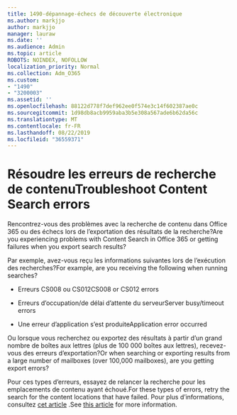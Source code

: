 ```yaml
---
title: 1490-dépannage-échecs de découverte électronique
ms.author: markjjo
author: markjjo
manager: lauraw
ms.date: ''
ms.audience: Admin
ms.topic: article
ROBOTS: NOINDEX, NOFOLLOW
localization_priority: Normal
ms.collection: Adm_O365
ms.custom:
- "1490"
- "3200003"
ms.assetid: ''
ms.openlocfilehash: 88122d778f7def962ee0f574e3c14f602387ae0c
ms.sourcegitcommit: 1d98db8acb9959aba3b5e308a567ade6b62da56c
ms.translationtype: MT
ms.contentlocale: fr-FR
ms.lasthandoff: 08/22/2019
ms.locfileid: "36559371"
---
```

# <a name="troubleshoot-content-search-errors"></a><span data-ttu-id="7ab4f-102">Résoudre les erreurs de recherche de contenu</span><span class="sxs-lookup"><span data-stu-id="7ab4f-102">Troubleshoot Content Search errors</span></span>

<span data-ttu-id="7ab4f-103">Rencontrez-vous des problèmes avec la recherche de contenu dans Office 365 ou des échecs lors de l’exportation des résultats de la recherche?</span><span class="sxs-lookup"><span data-stu-id="7ab4f-103">Are you experiencing problems with Content Search in Office 365 or getting failures when you export search results?</span></span>

<span data-ttu-id="7ab4f-104">Par exemple, avez-vous reçu les informations suivantes lors de l’exécution des recherches?</span><span class="sxs-lookup"><span data-stu-id="7ab4f-104">For example, are you receiving the following when running searches?</span></span>

- <span data-ttu-id="7ab4f-105">Erreurs CS008 ou CS012</span><span class="sxs-lookup"><span data-stu-id="7ab4f-105">CS008 or CS012 errors</span></span>

- <span data-ttu-id="7ab4f-106">Erreurs d’occupation/de délai d’attente du serveur</span><span class="sxs-lookup"><span data-stu-id="7ab4f-106">Server busy/timeout errors</span></span>

- <span data-ttu-id="7ab4f-107">Une erreur d’application s’est produite</span><span class="sxs-lookup"><span data-stu-id="7ab4f-107">Application error occurred</span></span>

<span data-ttu-id="7ab4f-108">Ou lorsque vous recherchez ou exportez des résultats à partir d’un grand nombre de boîtes aux lettres (plus de 100 000 boîtes aux lettres), recevez-vous des erreurs d’exportation?</span><span class="sxs-lookup"><span data-stu-id="7ab4f-108">Or when searching or exporting results from a large number of mailboxes (over 100,000 mailboxes), are you getting export errors?</span></span>

<span data-ttu-id="7ab4f-109">Pour ces types d’erreurs, essayez de relancer la recherche pour les emplacements de contenu ayant échoué.</span><span class="sxs-lookup"><span data-stu-id="7ab4f-109">For these types of errors, retry the search for the content locations that have failed.</span></span> <span data-ttu-id="7ab4f-110">Pour plus d’informations, consultez [cet article](https://docs.microsoft.com/office365/securitycompliance/retry-failed-content-search) .</span><span class="sxs-lookup"><span data-stu-id="7ab4f-110">See  [this article](https://docs.microsoft.com/office365/securitycompliance/retry-failed-content-search) for more information.</span></span>
